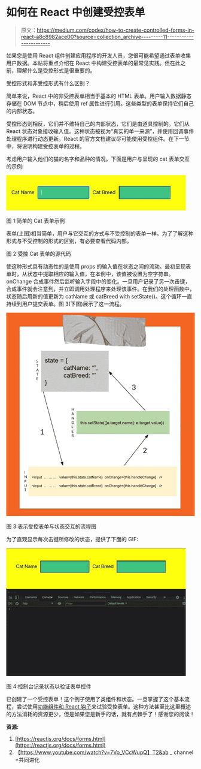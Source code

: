 # 如何在 React 中创建受控表单

> 原文：<https://medium.com/codex/how-to-create-controlled-forms-in-react-a8c8982ace00?source=collection_archive---------11----------------------->

如果您是使用 React 组件创建应用程序的开发人员，您很可能希望通过表单收集用户数据。本帖将重点介绍在 React 中构建受控表单的最常见实践。但在此之前，理解什么是受控形式是很重要的。

受控形式和非受控形式有什么区别？

简单来说，React 中的非受控表单相当于基本的 HTML 表单。用户输入数据静态存储在 DOM 节点中，稍后使用 ref 属性进行引用。这些类型的表单保持它们自己的内部状态。

受控形态则相反，它们并不维持自己的内部状态，它们是由道具控制的。它们从 React 状态对象接收输入值。这种状态被视为“真实的单一来源”，并使用回调事件处理程序进行动态更新。React 的官方文档建议尽可能使用受控组件。在下一节中，将说明构建受控表单的过程。

考虑用户输入他们的猫的名字和品种的情况。下面是用户与呈现的 cat 表单交互的示例:

![](img/9b931a074318a137dca27527029bb871.png)

图 1:简单的 Cat 表单示例

表单(上图)相当简单，用户与它交互的方式与不受控制的表单一样。为了了解这种形式与不受控制的形式的区别，有必要查看代码内部。

图 2:受控 Cat 表单的源代码

使这种形式具有动态性的是使用 props 的输入值在状态之间的流动。最初呈现表单时，从状态中提取相应的输入值，在本例中，该值被设置为空字符串。onChange 合成事件然后监听输入字段中的变化。一旦用户记录了另一次击键，合成事件就会注意到，并立即调用处理程序来处理该事件。在我们的处理函数中，状态随后用新的值更新为 catName 或 catBreed with setState()。这个循环一直持续到用户提交表单。图 3(下图)展示了这一流程。

![](img/4078b936e7471be9cd51598dd50da0b7.png)

图 3:表示受控表单与状态交互的流程图

为了直观显示每次击键所修改的状态，提供了下面的 GIF:

![](img/b61862a2aed4efd278ff5bd764bff4ca.png)

图 4:控制台记录状态以验证表单控件

已创建了一个受控表单！这个例子使用了类组件和状态。一旦掌握了这个基本流程，尝试使用[功能组件和 React 钩子](/swlh/building-controlled-forms-using-functional-components-in-react-965d033a89bd)来试验受控表单。这种方法甚至比这里概述的方法消耗的资源更少，但是如果您是新手的话，就有点棘手了！感谢您的阅读！

**资源:**

1.  [https://reactjs.org/docs/forms.html](https://reactjs.org/docs/forms.html)
2.  【https://www.youtube.com/watch?v=7Vo_VCcWupQ】T2&ab _ channel =共同进化